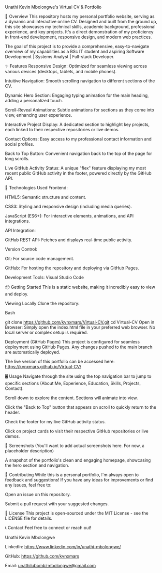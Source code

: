 Unathi Kevin Mbolongwe's Virtual CV & Portfolio


🌟 Overview
This repository hosts my personal portfolio website, serving as a dynamic and interactive online CV. Designed and built from the ground up, this site showcases my technical skills, academic background, professional experience, and key projects. It's a direct demonstration of my proficiency in front-end development, responsive design, and modern web practices.

The goal of this project is to provide a comprehensive, easy-to-navigate overview of my capabilities as a BSc IT student and aspiring Software Development | Systems Analyst | Full-stack Developer.

✨ Features
Responsive Design: Optimized for seamless viewing across various devices (desktops, tablets, and mobile phones).

Intuitive Navigation: Smooth scrolling navigation to different sections of the CV.

Dynamic Hero Section: Engaging typing animation for the main heading, adding a personalized touch.

Scroll-Reveal Animations: Subtle animations for sections as they come into view, enhancing user experience.

Interactive Project Display: A dedicated section to highlight key projects, each linked to their respective repositories or live demos.

Contact Options: Easy access to my professional contact information and social profiles.

Back to Top Button: Convenient navigation back to the top of the page for long scrolls.

Live GitHub Activity Status: A unique "flex" feature displaying my most recent public GitHub activity in the footer, powered directly by the GitHub API.

🚀 Technologies Used
Frontend:

HTML5: Semantic structure and content.

CSS3: Styling and responsive design (including media queries).

JavaScript (ES6+): For interactive elements, animations, and API integrations.

API Integration:

GitHub REST API: Fetches and displays real-time public activity.

Version Control:

Git: For source code management.

GitHub: For hosting the repository and deploying via GitHub Pages.

Development Tools: Visual Studio Code

📦 Getting Started
This is a static website, making it incredibly easy to view and deploy.

Viewing Locally
Clone the repository:

Bash

git clone https://github.com/kvnxmars/Virtual-CV.git
cd Virtual-CV
Open in Browser:
Simply open the index.html file in your preferred web browser. No local server or complex setup is required.

Deployment (GitHub Pages)
This project is configured for seamless deployment using GitHub Pages. Any changes pushed to the main branch are automatically deployed.

The live version of this portfolio can be accessed here: https://kvnxmars.github.io/Virtual-CV/

🖥️ Usage
Navigate through the site using the top navigation bar to jump to specific sections (About Me, Experience, Education, Skills, Projects, Contact).

Scroll down to explore the content. Sections will animate into view.

Click the "Back to Top" button that appears on scroll to quickly return to the header.

Check the footer for my live GitHub activity status.

Click on project cards to visit their respective GitHub repositories or live demos.

📸 Screenshots
(You'll want to add actual screenshots here. For now, a placeholder description)

A snapshot of the portfolio's clean and engaging homepage, showcasing the hero section and navigation.

🤝 Contributing
While this is a personal portfolio, I'm always open to feedback and suggestions! If you have any ideas for improvements or find any issues, feel free to:

Open an issue on this repository.

Submit a pull request with your suggested changes.

📜 License
This project is open-sourced under the MIT License - see the LICENSE file for details.

📞 Contact
Feel free to connect or reach out!

Unathi Kevin Mbolongwe

LinkedIn: https://www.linkedin.com/in/unathi-mbolongwe/

GitHub: https://github.com/kvnxmars

Email: unathilubombzmbolongwe@gmail.com

